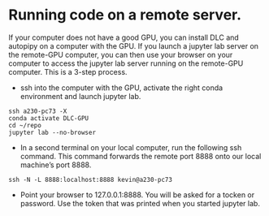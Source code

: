 # Running code on a remote server.

If your computer does not have a good GPU, you can install DLC and autopipy on a computer with the GPU. If you launch a jupyter lab server on the remote-GPU computer, you can then use your browser on your computer to access the jupyter lab server running on the remote-GPU computer. This is a 3-step process.


*  ssh into the computer with the GPU, activate the right conda environment and launch jupyter lab.

```
ssh a230-pc73 -X 
conda activate DLC-GPU
cd ~/repo
jupyter lab --no-browser
```

*  In a second terminal on your local computer, run the following ssh command.
This command forwards the remote port 8888 onto our local machine’s port 8888.

``` 
ssh -N -L 8888:localhost:8888 kevin@a230-pc73
```

*  Point your browser to 127.0.0.1:8888. You will be asked for a tocken or password.
Use the token that was printed when you started jupyter lab.
